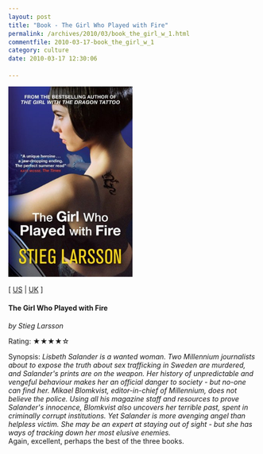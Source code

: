 ```yaml
---
layout: post
title: "Book - The Girl Who Played with Fire"
permalink: /archives/2010/03/book_the_girl_w_1.html
commentfile: 2010-03-17-book_the_girl_w_1
category: culture
date: 2010-03-17 12:30:06

---
```


<img class="photo right" src="/assets/images/1906694184.jpg" width="250" alt="The Girl Who Played with Fire cover" />

\[ [US](http://www.amazon.com/o/asin/1906694184) | [UK](http://www.amazon.co.uk/o/asin/1906694184) \]

#### The Girl Who Played with Fire

<em>by Stieg Larsson</em>

Rating: ★★★★☆

<div class="book_synopsis">
Synopsis: <em> Lisbeth Salander is a wanted woman. Two Millennium journalists about to expose the truth about sex trafficking in Sweden are murdered, and Salander's prints are on the weapon. Her history of unpredictable and vengeful behaviour makes her an official danger to society - but no-one can find her. Mikael Blomkvist, editor-in-chief of Millennium, does not believe the police. Using all his magazine staff and resources to prove Salander's innocence, Blomkvist also uncovers her terrible past, spent in criminally corrupt institutions. Yet Salander is more avenging angel than helpless victim. She may be an expert at staying out of sight - but she has ways of tracking down her most elusive enemies. </em>

</div>
Again, excellent, perhaps the best of the three books.

